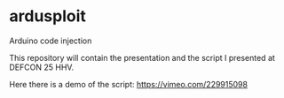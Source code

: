 # ardusploit
Arduino code injection

This repository will contain the presentation and the script I presented at DEFCON 25 HHV.

Here there is a demo of the script: https://vimeo.com/229915098

